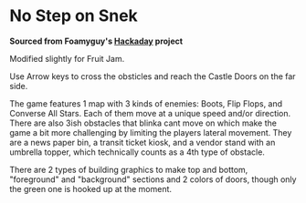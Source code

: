 # No Step on Snek

**Sourced from Foamyguy's [Hackaday](https://hackaday.io/project/168815-no-step-on-snek) project**

Modified slightly for Fruit Jam.  

Use Arrow keys to cross the obsticles and reach the Castle Doors on the far side.  

The game features 1 map with 3 kinds of enemies: Boots, Flip Flops, and Converse All Stars. Each of them move at a unique speed and/or direction. There are also 3ish obstacles that blinka cant move on which make the game a bit more challenging by limiting the players lateral movement. They are a news paper bin, a transit ticket kiosk, and a vendor stand with an umbrella topper, which technically counts as a 4th type of obstacle. 

There are 2 types of building graphics to make top and bottom, "foreground" and "background" sections and 2 colors of doors, though only the green one is hooked up at the moment. 

